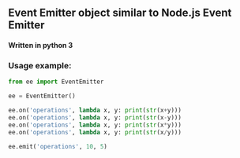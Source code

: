 ## Event Emitter object similar to Node.js Event Emitter

#### Written in python 3

### Usage example:

```python
from ee import EventEmitter

ee = EventEmitter()

ee.on('operations', lambda x, y: print(str(x+y)))
ee.on('operations', lambda x, y: print(str(x-y)))
ee.on('operations', lambda x, y: print(str(x*y)))
ee.on('operations', lambda x, y: print(str(x/y)))

ee.emit('operations', 10, 5)
```
